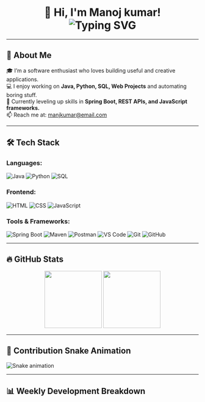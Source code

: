 <!-- README.md for GitHub Profile: Manojkumar -->

<h1 align="center">
  👋 Hi, I'm Manoj kumar!
  <br/>
  <img src="https://readme-typing-svg.herokuapp.com?font=Fira+Code&pause=1000&center=true&vCenter=true&color=F76D6D&width=435&lines=Passionate+Developer;Java+%7C+Python+%7C+Web+Developer;SQL+%7C+Spring+%7C+Problem+Solver" alt="Typing SVG" />
</h1>

---

## 🚀 About Me

🎓 I’m a software enthusiast who loves building useful and creative applications.  
💻 I enjoy working on **Java, Python, SQL, Web Projects** and automating boring stuff.  
🧠 Currently leveling up skills in **Spring Boot, REST APIs, and JavaScript frameworks.**  
📫 Reach me at: [manjkumar@email.com](mailto:manojkumaryennameedhi@email.com)  


---

## 🛠 Tech Stack

### Languages:
![Java](https://img.shields.io/badge/-Java-%23ED8B00?style=for-the-badge&logo=java&logoColor=white)
![Python](https://img.shields.io/badge/-Python-%2314354C?style=for-the-badge&logo=python)
![SQL](https://img.shields.io/badge/-SQL-%23007ACC?style=for-the-badge&logo=postgresql)

### Frontend:
![HTML](https://img.shields.io/badge/-HTML5-E34F26?style=for-the-badge&logo=html5&logoColor=white)
![CSS](https://img.shields.io/badge/-CSS3-1572B6?style=for-the-badge&logo=css3)
![JavaScript](https://img.shields.io/badge/-JavaScript-F7DF1E?style=for-the-badge&logo=javascript&logoColor=black)

### Tools & Frameworks:
![Spring Boot](https://img.shields.io/badge/-SpringBoot-%236DB33F?style=for-the-badge&logo=spring-boot)
![Maven](https://img.shields.io/badge/-Maven-C71A36?style=for-the-badge&logo=apache-maven)
![Postman](https://img.shields.io/badge/-Postman-FF6C37?style=for-the-badge&logo=postman)
![VS Code](https://img.shields.io/badge/-VS%20Code-007ACC?style=for-the-badge&logo=visual-studio-code)
![Git](https://img.shields.io/badge/-Git-F05032?style=for-the-badge&logo=git)
![GitHub](https://img.shields.io/badge/-GitHub-181717?style=for-the-badge&logo=github)

---

## 🔥 GitHub Stats

<p align="center">
  <img src="https://github-readme-stats.vercel.app/api?username=Manojkumar&show_icons=true&theme=radical" height="150"/>
  <img src="https://github-readme-streak-stats.herokuapp.com/?user=Manojkumar&theme=radical" height="150"/>
</p>

---

## 🐍 Contribution Snake Animation

![Snake animation](https://github.com/Manjkumar/Manojkumar/blob/output/github-contribution-grid-snake.svg)

---

## 📊 Weekly Development Breakdown

<!--START_SECTION:waka-->
<!-- Replace with real-time stats plugin later -->
